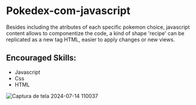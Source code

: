 # Pokedex-com-javascript
Besides including the atributes of each specific pokemon choice, javascript content allows to componentize the code, a kind of shape 'recipe' can be replicated as a new tag HTML, easier to apply changes or new views.

## Encouraged Skills:

* Javascript
* Css
* HTML

![Captura de tela 2024-07-14 110037](https://github.com/user-attachments/assets/fb5cf45d-319d-4632-a3d1-33937ff73c24)


